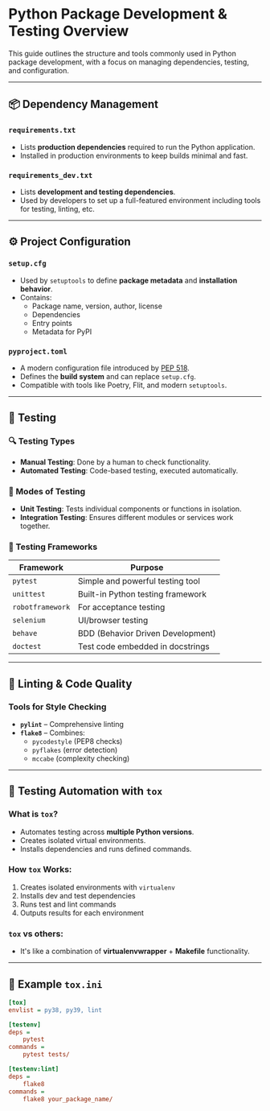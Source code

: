 # Python Package Development & Testing Overview

This guide outlines the structure and tools commonly used in Python package development, with a focus on managing dependencies, testing, and configuration.

---

## 📦 Dependency Management

### `requirements.txt`
- Lists **production dependencies** required to run the Python application.
- Installed in production environments to keep builds minimal and fast.

### `requirements_dev.txt`
- Lists **development and testing dependencies**.
- Used by developers to set up a full-featured environment including tools for testing, linting, etc.

---

## ⚙️ Project Configuration

### `setup.cfg`
- Used by `setuptools` to define **package metadata** and **installation behavior**.
- Contains:
  - Package name, version, author, license
  - Dependencies
  - Entry points
  - Metadata for PyPI

### `pyproject.toml`
- A modern configuration file introduced by [PEP 518](https://peps.python.org/pep-0518/).
- Defines the **build system** and can replace `setup.cfg`.
- Compatible with tools like Poetry, Flit, and modern `setuptools`.

---

## 🧪 Testing

### 🔍 Testing Types
- **Manual Testing**: Done by a human to check functionality.
- **Automated Testing**: Code-based testing, executed automatically.

### 🧱 Modes of Testing
- **Unit Testing**: Tests individual components or functions in isolation.
- **Integration Testing**: Ensures different modules or services work together.

### 🧪 Testing Frameworks
| Framework       | Purpose                              |
|----------------|--------------------------------------|
| `pytest`        | Simple and powerful testing tool     |
| `unittest`      | Built-in Python testing framework    |
| `robotframework`| For acceptance testing               |
| `selenium`      | UI/browser testing                   |
| `behave`        | BDD (Behavior Driven Development)    |
| `doctest`       | Test code embedded in docstrings     |

---

## 📁 Linting & Code Quality

### Tools for Style Checking
- **`pylint`** – Comprehensive linting
- **`flake8`** – Combines:
  - `pycodestyle` (PEP8 checks)
  - `pyflakes` (error detection)
  - `mccabe` (complexity checking)

---

## 🔄 Testing Automation with `tox`

### What is `tox`?
- Automates testing across **multiple Python versions**.
- Creates isolated virtual environments.
- Installs dependencies and runs defined commands.

### How `tox` Works:
1. Creates isolated environments with `virtualenv`
2. Installs dev and test dependencies
3. Runs test and lint commands
4. Outputs results for each environment

### `tox` vs others:
- It's like a combination of **virtualenvwrapper** + **Makefile** functionality.

---

## 🧪 Example `tox.ini`

```ini
[tox]
envlist = py38, py39, lint

[testenv]
deps = 
    pytest
commands = 
    pytest tests/

[testenv:lint]
deps = 
    flake8
commands = 
    flake8 your_package_name/

